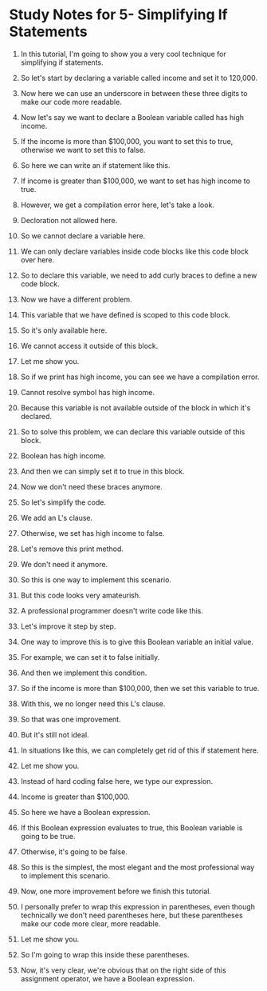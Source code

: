 # Study Notes for 5- Simplifying If Statements

1. In this tutorial, I'm going to show you a very cool technique for simplifying if statements.

2. So let's start by declaring a variable called income and set it to 120,000.

3. Now here we can use an underscore in between these three digits to make our code more readable.

4. Now let's say we want to declare a Boolean variable called has high income.

5. If the income is more than $100,000, you want to set this to true, otherwise we want to set this to false.

6. So here we can write an if statement like this.

7. If income is greater than $100,000, we want to set has high income to true.

8. However, we get a compilation error here, let's take a look.

9. Decloration not allowed here.

10. So we cannot declare a variable here.

11. We can only declare variables inside code blocks like this code block over here.

12. So to declare this variable, we need to add curly braces to define a new code block.

13. Now we have a different problem.

14. This variable that we have defined is scoped to this code block.

15. So it's only available here.

16. We cannot access it outside of this block.

17. Let me show you.

18. So if we print has high income, you can see we have a compilation error.

19. Cannot resolve symbol has high income.

20. Because this variable is not available outside of the block in which it's declared.

21. So to solve this problem, we can declare this variable outside of this block.

22. Boolean has high income.

23. And then we can simply set it to true in this block.

24. Now we don't need these braces anymore.

25. So let's simplify the code.

26. We add an L's clause.

27. Otherwise, we set has high income to false.

28. Let's remove this print method.

29. We don't need it anymore.

30. So this is one way to implement this scenario.

31. But this code looks very amateurish.

32. A professional programmer doesn't write code like this.

33. Let's improve it step by step.

34. One way to improve this is to give this Boolean variable an initial value.

35. For example, we can set it to false initially.

36. And then we implement this condition.

37. So if the income is more than $100,000, then we set this variable to true.

38. With this, we no longer need this L's clause.

39. So that was one improvement.

40. But it's still not ideal.

41. In situations like this, we can completely get rid of this if statement here.

42. Let me show you.

43. Instead of hard coding false here, we type our expression.

44. Income is greater than $100,000.

45. So here we have a Boolean expression.

46. If this Boolean expression evaluates to true, this Boolean variable is going to be true.

47. Otherwise, it's going to be false.

48. So this is the simplest, the most elegant and the most professional way to implement this scenario.

49. Now, one more improvement before we finish this tutorial.

50. I personally prefer to wrap this expression in parentheses, even though technically we don't need parentheses here, but these parentheses make our code more clear, more readable.

51. Let me show you.

52. So I'm going to wrap this inside these parentheses.

53. Now, it's very clear, we're obvious that on the right side of this assignment operator, we have a Boolean expression.
